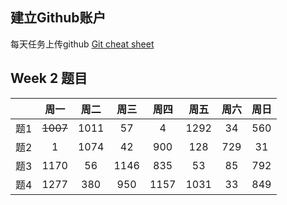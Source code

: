 ## 建立Github账户

每天任务上传github [Git cheat sheet](https://education.github.com/git-cheat-sheet-education.pdf)

## Week 2 题目
|       | 周一    | 周二    |  周三 |   周四 |   周五 | 周六 |  周日 |
| :----:| :----: | :----: |:----: |:----: |:----: |:----:|:----: |
| 题1   |  ~~1007~~   | 1011  | 57    |  4    |  1292  | 34   | 560  | 
| 题2   |  1   | 1074  | 42   |  900   |  128  | 729   | 31  | 
| 题3   |  1170   | 56  | 1146    |  835    |  53  | 85   | 792  | 
| 题4   |  1277   | 380  | 950    |  1157    |  1031  | 33   | 849  | 

